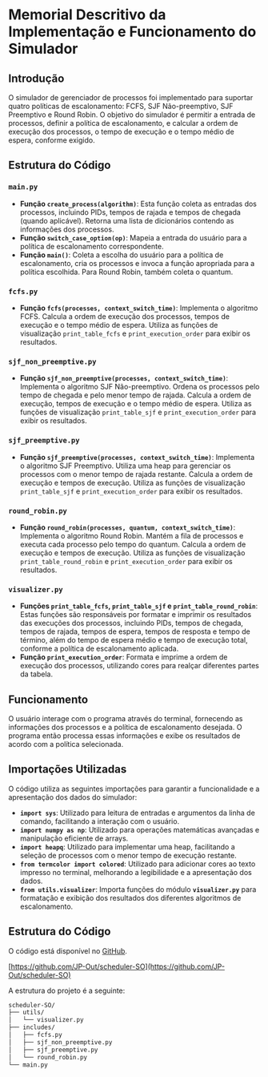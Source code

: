 
# Memorial Descritivo da Implementação e Funcionamento do Simulador

## Introdução

O simulador de gerenciador de processos foi implementado para suportar quatro políticas de escalonamento: FCFS, SJF Não-preemptivo, SJF Preemptivo e Round Robin. O objetivo do simulador é permitir a entrada de processos, definir a política de escalonamento, e calcular a ordem de execução dos processos, o tempo de execução e o tempo médio de espera, conforme exigido.



## Estrutura do Código

### `main.py`

-   **Função `create_process(algorithm)`**: Esta função coleta as entradas dos processos, incluindo PIDs, tempos de rajada e tempos de chegada (quando aplicável). Retorna uma lista de dicionários contendo as informações dos processos.
-   **Função `switch_case_option(op)`**: Mapeia a entrada do usuário para a política de escalonamento correspondente.
-   **Função `main()`**: Coleta a escolha do usuário para a política de escalonamento, cria os processos e invoca a função apropriada para a política escolhida. Para Round Robin, também coleta o quantum.

### `fcfs.py`

-   **Função `fcfs(processes, context_switch_time)`**: Implementa o algoritmo FCFS. Calcula a ordem de execução dos processos, tempos de execução e o tempo médio de espera. Utiliza as funções de visualização `print_table_fcfs` e `print_execution_order` para exibir os resultados.

### `sjf_non_preemptive.py`

-   **Função `sjf_non_preemptive(processes, context_switch_time)`**: Implementa o algoritmo SJF Não-preemptivo. Ordena os processos pelo tempo de chegada e pelo menor tempo de rajada. Calcula a ordem de execução, tempos de execução e o tempo médio de espera. Utiliza as funções de visualização `print_table_sjf` e `print_execution_order` para exibir os resultados.

### `sjf_preemptive.py`

-   **Função `sjf_preemptive(processes, context_switch_time)`**: Implementa o algoritmo SJF Preemptivo. Utiliza uma heap para gerenciar os processos com o menor tempo de rajada restante. Calcula a ordem de execução e tempos de execução. Utiliza as funções de visualização `print_table_sjf` e `print_execution_order` para exibir os resultados.

### `round_robin.py`

-   **Função `round_robin(processes, quantum, context_switch_time)`**: Implementa o algoritmo Round Robin. Mantém a fila de processos e executa cada processo pelo tempo do quantum. Calcula a ordem de execução e tempos de execução. Utiliza as funções de visualização `print_table_round_robin` e `print_execution_order` para exibir os resultados.

### `visualizer.py`

-   **Funções `print_table_fcfs`, `print_table_sjf` e `print_table_round_robin`**: Estas funções são responsáveis por formatar e imprimir os resultados das execuções dos processos, incluindo PIDs, tempos de chegada, tempos de rajada, tempos de espera, tempos de resposta e tempo de término, além do tempo de espera médio e tempo de execução total, conforme a política de escalonamento aplicada.
-   **Função `print_execution_order`**: Formata e imprime a ordem de execução dos processos, utilizando cores para realçar diferentes partes da tabela.



## Funcionamento

O usuário interage com o programa através do terminal, fornecendo as informações dos processos e a política de escalonamento desejada. O programa então processa essas informações e exibe os resultados de acordo com a política selecionada.



## Importações Utilizadas

O código utiliza as seguintes importações para garantir a funcionalidade e a apresentação dos dados do simulador:

-   **`import sys`**: Utilizado para leitura de entradas e argumentos da linha de comando, facilitando a interação com o usuário.
-   **`import numpy as np`**: Utilizado para operações matemáticas avançadas e manipulação eficiente de arrays.
-   **`import heapq`**: Utilizado para implementar uma heap, facilitando a seleção de processos com o menor tempo de execução restante.
-   **`from termcolor import colored`**: Utilizado para adicionar cores ao texto impresso no terminal, melhorando a legibilidade e a apresentação dos dados.
-   **`from utils.visualizer`**: Importa funções do módulo **`visualizer.py`** para formatação e exibição dos resultados dos diferentes algoritmos de escalonamento.



## Estrutura do Código

O código está disponível no [GitHub](https://github.com/JP-Out/scheduler-SO).

[https://github.com/JP-Out/scheduler-SO](https://github.com/JP-Out/scheduler-SO)

A estrutura do projeto é a seguinte:

```markdown
scheduler-SO/
├── utils/
│   └── visualizer.py
├── includes/
│   ├── fcfs.py
│   ├── sjf_non_preemptive.py
│   ├── sjf_preemptive.py
│   └── round_robin.py
└── main.py

```